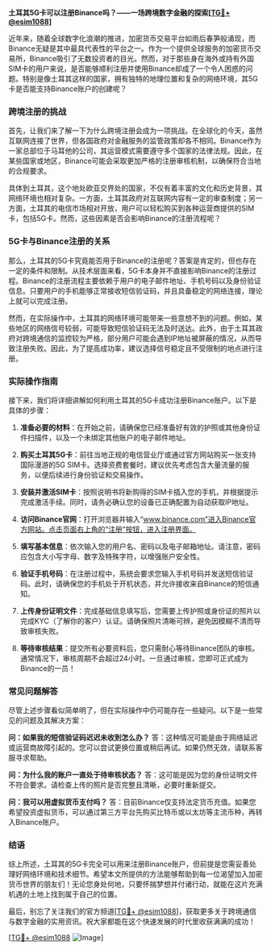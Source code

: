 **土耳其5G卡可以注册Binance吗？——一场跨境数字金融的探索[[TG💪+ @esim1088](https://t.me/s/esim1088)]**

近年来，随着全球数字化浪潮的推进，加密货币交易平台如雨后春笋般涌现，而Binance无疑是其中最具代表性的平台之一。作为一个提供全球服务的加密货币交易所，Binance吸引了无数投资者的目光。然而，对于那些身在海外或持有外国SIM卡的用户来说，是否能够顺利注册并使用Binance却成了一个令人困惑的问题。特别是像土耳其这样的国家，拥有独特的地理位置和复杂的网络环境，其5G卡是否能支持Binance账户的创建呢？

### 跨境注册的挑战

首先，让我们来了解一下为什么跨境注册会成为一项挑战。在全球化的今天，虽然互联网连接了世界，但各国政府对金融服务的监管政策却各不相同。Binance作为一家总部位于马耳他的公司，其运营模式需要遵守多个国家的法律法规。因此，在某些国家或地区，Binance可能会采取更加严格的注册审核机制，以确保符合当地的合规要求。

具体到土耳其，这个地处欧亚交界处的国家，不仅有着丰富的文化和历史背景，其网络环境也相对复杂。一方面，土耳其政府对互联网内容有一定的审查制度；另一方面，土耳其的电信市场相对开放，用户可以轻松购买到各种运营商提供的SIM卡，包括5G卡。然而，这些因素是否会影响Binance的注册流程呢？

### 5G卡与Binance注册的关系

那么，土耳其的5G卡究竟能否用于Binance的注册呢？答案是肯定的，但也存在一定的条件和限制。从技术层面来看，5G卡本身并不直接影响Binance的注册过程。Binance的注册流程主要依赖于用户的电子邮件地址、手机号码以及身份验证信息。只要用户的手机能够正常接收短信验证码，并且具备稳定的网络连接，理论上就可以完成注册。

然而，在实际操作中，土耳其的网络环境可能带来一些意想不到的问题。例如，某些地区的网络信号较弱，可能导致短信验证码无法及时送达。此外，由于土耳其政府对跨境通信的监控较为严格，部分用户可能会遇到IP地址被屏蔽的情况，从而导致注册失败。因此，为了提高成功率，建议选择信号稳定且不受限制的地点进行注册。

### 实际操作指南

接下来，我们将详细讲解如何利用土耳其的5G卡成功注册Binance账户。以下是具体的步骤：

1. **准备必要的材料**：在开始之前，请确保您已经准备好有效的护照或其他身份证件扫描件，以及一个未绑定其他账户的电子邮件地址。
   
2. **购买土耳其5G卡**：前往当地正规的电信营业厅或通过官方网站购买一张支持国际漫游的5G SIM卡。选择资费套餐时，建议优先考虑包含大量流量的服务，以便后续进行身份验证和交易操作。

3. **安装并激活SIM卡**：按照说明书将新购得的SIM卡插入您的手机，并根据提示完成激活手续。同时，请务必确认您的设备已正确配置为自动获取IP地址。

4. **访问Binance官网**：打开浏览器并输入“www.binance.com”进入Binance官方网站。点击页面右上角的“注册”按钮，进入注册界面。

5. **填写基本信息**：依次输入您的用户名、密码以及电子邮箱地址。请注意，密码应包含大小写字母、数字及特殊字符，以增强账户安全性。

6. **验证手机号码**：在注册过程中，系统会要求您输入手机号码并发送短信验证码。此时，请确保您的手机处于开机状态，并允许接收来自Binance的短信通知。

7. **上传身份证明文件**：完成基础信息填写后，您需要上传护照或身份证的照片以完成KYC（了解你的客户）认证。请确保照片清晰可辨，避免因模糊不清而导致审核失败。

8. **等待审核结果**：提交所有必要资料后，您只需耐心等待Binance团队的审核。通常情况下，审核周期不会超过24小时。一旦通过审核，您即可正式成为Binance的一员！

### 常见问题解答

尽管上述步骤看似简单明了，但在实际操作中仍可能存在一些疑问。以下是一些常见的问题及其解决方案：

**问：如果我的短信验证码迟迟未收到怎么办？**
答：这种情况可能是由于网络延迟或运营商故障引起的。您可以尝试更换位置或稍后再试。如果仍然无效，请联系客服寻求帮助。

**问：为什么我的账户一直处于待审核状态？**
答：这可能是因为您的身份证明文件不符合要求。请检查上传的照片是否完整且清晰，必要时重新提交。

**问：我可以用虚拟货币支付吗？**
答：目前Binance仅支持法定货币充值。如果您希望投资虚拟货币，可以通过第三方平台先购买比特币或以太坊等主流币种，再转入Binance账户。

### 结语

综上所述，土耳其的5G卡完全可以用来注册Binance账户，但前提是您需妥善处理好网络环境和技术细节。希望本文所提供的方法能够帮助到每一位渴望加入加密货币世界的朋友们！无论您身处何地，只要怀揣梦想并付诸行动，就能在这片充满机遇的土地上找到属于自己的位置。

最后，别忘了关注我们的官方频道[[TG💪+ @esim1088](https://t.me/s/esim1088)]，获取更多关于跨境通信与数字金融的实用资讯。祝大家都能在这个快速发展的时代里收获满满的成功！

[[TG💪+ @esim1088](https://t.me/s/esim1088) ![Image](https://i.postimg.cc/4NQfJmqS/Snipaste-2025-05-13-00-14-12.png)]